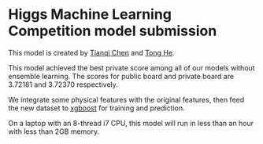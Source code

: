 Higgs Machine Learning Competition model submission
=======

This model is created by [Tianqi Chen](https://github.com/tqchen) and [Tong He](https://github.com/hetong007).

This model achieved the best private score among all of our models without ensemble learning. The scores for public board and private board are 3.72181 and 3.72370 respectively. 

We integrate some physical features with the original features, then feed the new dataset to [xgboost](https://github.com/tqchen/xgboost) for training and prediction.

On a laptop with an 8-thread i7 CPU, this model will run in less than an hour with less than 2GB memory.
